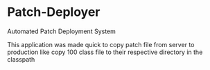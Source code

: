 # Patch-Deployer
Automated Patch Deployment System

This application was made quick to copy patch file from server to production
like copy 100 class file to their respective directory in the classpath

